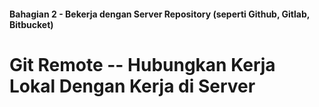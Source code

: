 #### Bahagian 2 - Bekerja dengan Server Repository (seperti Github, Gitlab, Bitbucket)

# Git Remote -- Hubungkan Kerja Lokal Dengan Kerja di Server